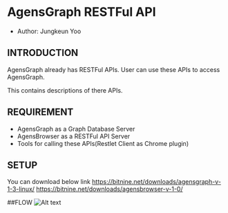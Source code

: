 # AgensGraph RESTFul API
- Author: Jungkeun Yoo
## INTRODUCTION
AgensGraph already has RESTFul APIs. 
User can use these APIs to access AgensGraph.  

This contains descriptions of there APIs.

## REQUIREMENT
* AgensGraph as a Graph Database Server
* AgensBrowser as a RESTFul API Server
* Tools for calling these APIs(Restlet Client as Chrome plugin)

## SETUP
You can download below link
https://bitnine.net/downloads/agensgraph-v-1-3-linux/
https://bitnine.net/downloads/agensbrowser-v-1-0/

##FLOW
![Alt text](/path/to/img.jpg)
